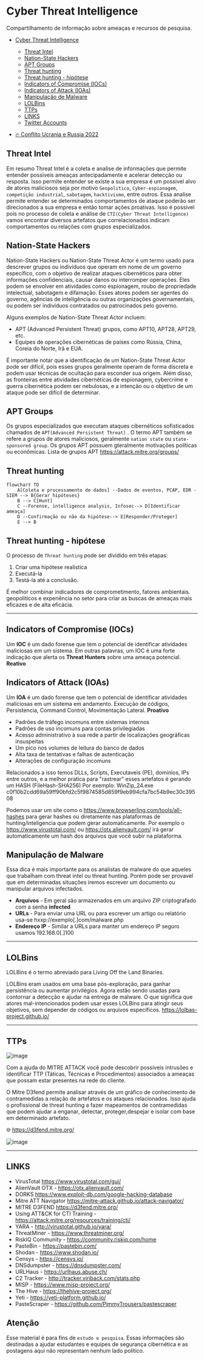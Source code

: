 # Cyber Threat Intelligence
Compartilhamento de informação sobre ameaças e recursos de pesquisa.

- [Cyber Threat Intelligence](#cyber-threat-intelligence)
  * [Threat Intel](#threat-intel)
  * [Nation-State Hackers](#Nation-State-Hackers)
  * [APT Groups](#apt-groups)
  * [Threat hunting](#threat-hunting)
  * [Threat hunting - hipótese](#threat-hunting---hip%C3%B3tese)
  * [Indicators of Compromise (IOCs)](#indicators-of-compromise-iocs)
  * [Indicators of Attack (IOAs)](#indicators-of-attack--ioas)
  * [Manipulação de Malware](#Manipulação-de-Malware) 
  * [LOLBins](#lolbins)
  * [TTPs](#ttps)
  * [LINKS](#links)
  * [Twitter Accounts](https://github.com/danieldonda/Cyber-Threat-Intelligence/tree/main/twitter.md)

- [:fire: Conflito Ucrania e Russia 2022](https://github.com/danieldonda/Cyber-Threat-Intelligence/tree/main/ukraine-russia)


## Threat Intel
Em resumo Threat Intel é a coleta e analise de informações que permite entender possiveis ameaças antecipadamente e acelerar detecção ou resposta. Isso permite entender se existe a sua empresa é um possivel alvo de atores maliciosos seja por motivo `Geopolitico`, `Cyber-espionagem`, `competição industrial`, `sabotagem`, `hacktivismo`, entre outros.
Essa analise permite entender se determinados comportamentos de ataque poderão ser direcionados a sua empresa e então tomar ações proativas. Isso é possivel pois no processo de coleta e análise de `CTI(Cyber Threat Intelligence)` vamos encontrar diversos artefatos que correlacionados indicam comportamentos ou relações com grupos especializados.

## Nation-State Hackers
Nation-State Hackers ou Nation-State Threat Actor  é um termo usado para descrever grupos ou indivíduos que operam em nome de um governo específico, com o objetivo de realizar ataques cibernéticos para obter informações confidenciais, causar danos ou interromper operações. Eles podem se envolver em atividades como espionagem, roubo de propriedade intelectual, sabotagem e difamação. Esses atores podem ser agentes do governo, agências de inteligência ou outras organizações governamentais, ou podem ser indivíduos contratados ou patrocinados pelo governo.

Alguns exemplos de Nation-State Threat Actor incluem:

- APT (Advanced Persistent Threat) grupos, como APT10, APT28, APT29, etc.
- Equipes de operações cibernéticas de países como Rússia, China, Coreia do Norte, Irã e EUA.

É importante notar que a identificação de um Nation-State Threat Actor pode ser difícil, pois esses grupos geralmente operam de forma discreta e podem usar técnicas de ocultação para esconder sua origem. Além disso, as fronteiras entre atividades cibernéticas de espionagem, cybercrime e guerra cibernética podem ser nebulosas, e a intenção ou o objetivo de um ataque pode ser difícil de determinar.

## APT Groups
Os grupos especializados que executam ataques cibernéticos sofisticados chamados de `APT(Advanced Persistent Threat)` . O termo APT também se refere a grupos de atores maliciosos, geralmente `nation state` ou `state-sponsored group`. Os grupos APT possuem gteralmente motivações políticas ou econômicas.
Lista de grupos APT 
https://attack.mitre.org/groups/ 

## Threat hunting
```mermaid
flowchart TD
    A[Coleta e processamento de dados] --Dados de eventos, PCAP, EDR - SIEM --> B{Gerar hipóteses}
    B --> C[Hunt]
    C --Forense, intelligence analysis, Infosec--> D[Identificar ameaça]
    D --Confirmação ou não da hipótese--> E[Responder/Proteger]
    E --> B
```
## Threat hunting - hipótese
O processo de `Threat hunting` pode ser dividido em três etapas:

1. Criar uma hipótese realística
2. Executá-la
3. Testá-la até a conclusão.

É melhor combinar indicadores de comprometimento, fatores ambientais. geopoliticos e experiência no setor para criar as buscas de ameaças mais eficazes e de alta eficácia.

------------
## Indicators of Compromise (IOCs)

Um **IOC** é um dado forense que tem o potencial de identificar atividades maliciosas em um sistema. Em outras palavras, um IOC é uma forte indicação que alerta os **Threat Hunters** sobre uma ameaça potencial. **Reativo**

## Indicators of Attack (IOAs)

Um **IOA** é um dado forense que tem o potencial de identificar atividades maliciosas em um sistema em andamento. Execução de códigos, Persistencia, Command Control, Movimentação Lateral. **Proativo**

- Padrões de tráfego incomuns entre sistemas internos
- Padrões de uso incomuns para contas privilegiadas
- Acesso administrativo à sua rede a partir de localizações geográficas insuspeitas
- Um pico nos volumes de leitura do banco de dados
- Alta taxa de tentativas e falhas de autenticação
- Alterações de configuração incomuns

Relacionados a isso temos DLLs, Scripts, Executaveis (PE), dominios, IPs entre outros, e a melhor pratica para "rastrear" esses artefatos é gerando um HASH (FileHash-SHA256) 
Por exemplo:
WinZip_24.exe c0f10b2cdd69a59ff90bfd2c5f9874585d859f9eb994cfa7bc54b9ec30c39508 

Podemos usar um site como o https://www.browserling.com/tools/all-hashes para gerar hashes ou diretamente nas plataformas de hunting/inteligencia que podem gerar automaticamente. 
Por exemplo o https://www.virustotal.com/ ou https://otx.alienvault.com/ irá gerar automaticamente um hash dos arquivos que você subir na plataforma.

## Manipulação de Malware 

Essa dica é mais importante para os analistas de malware do que aqueles que trabalham com threat intel ou threat hunting.  Porém pode ser provavel que em determinadas situações iremos escrever um documento ou manipular arquivos infectados.

- **Arquivos** - Em geral são armazenados em um arquivo ZIP criptografado com a senha **infected**
- **URLs** - Para enviar uma URL ou para escrever um artigo ou relatório usa-se hxxp://exemplo[.]com/malware.php 
- **Endereço IP** - Similar a URLs para manter um endereço IP seguro usamos 192.168.0[.]100

------------
## LOLBins

LOLBins é o termo abreviado para Living Off the Land Binaries. 

LOLBins eram  usados em uma base pós-exploração, para ganhar persistência ou aumentar privilégios. Agora estão sendo usadas para contornar a detecção e ajudar na entrega de malware. O que significa que atores mal-intencionados podem usar esses LOLBins para atingir seus objetivos, sem depender de códigos ou arquivos específicos.
https://lolbas-project.github.io/ 

------------
## TTPs
![image](https://user-images.githubusercontent.com/16530643/158909630-e8a2f183-a7cb-4fea-b57b-73ab53ebbce6.png)

Com a ajuda do MITRE ATTACK você pode descobrir possíveis intrusões e identificar TTP (Táticas, Técnicas e Procedimentos) associados a ameaças que possam estar presentes na rede do cliente. 

O Mitre D3fend permite analisar através de um gráfico de conhecimento de contramedidas a relação de artefatos e os ataques relacionados. Isso ajuda o profissional de threat hunting a fazer mapeamentos de contramedidas que podem ajudar a enganar, detectar, proteger,despejar e isolar com base em determinado artefato. 

🌐 https://d3fend.mitre.org/

![image](https://user-images.githubusercontent.com/16530643/178586443-3711add2-7afc-4e1f-bd87-e145f6e62e7b.png)

------------
## LINKS
- VirusTotal https://www.virustotal.com/gui/ 
- AlienVault OTX - https://otx.alienvault.com/
- DORKS https://www.exploit-db.com/google-hacking-database 
- Mitre ATT Navigator https://mitre-attack.github.io/attack-navigator/ 
- MITRE D3FEND https://d3fend.mitre.org/
- Using ATT&CK for CTI Training - https://attack.mitre.org/resources/training/cti/
- YARA - http://virustotal.github.io/yara/ 
- ThreatMiner - https://www.threatminer.org/
- RiskIQ Community - https://community.riskiq.com/home
- PasteBin - https://pastebin.com/
- Shodan - https://www.shodan.io/
- Censys - https://censys.io/
- DNSdumpster - https://dnsdumpster.com/
- URLHaus - https://urlhaus.abuse.ch/
- C2 Tracker - http://tracker.viriback.com/stats.php
- MISP - https://www.misp-project.org/
- The Hive - https://thehive-project.org/
- Yeti - https://yeti-platform.github.io/
- PasteScraper - https://github.com/PimmyTrousers/pastescraper


## Atenção
Esse material é para fins de `estudo e pesquisa`.
Essas informações são  destinadas a ajudar estudantes e equipes de segurança cibernética e as postagens aqui não representam nenhum lado politico.
